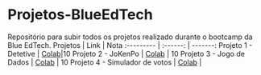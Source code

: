 # Projetos-BlueEdTech
Repositório para subir todos os projetos realizado durante o bootcamp da Blue EdTech.
Projetos | Link | Nota
:--------- | :------: | -------:
Projeto 1 - Detetive | [Colab](https://colab.research.google.com/drive/1yEwI4AeAwa_497g9ejbmqc_Uw3RPujGM#scrollTo=YpVOzNKOfqQb)|10
Projeto 2 - JoKenPo  | [Colab](https://colab.research.google.com/drive/1CK3kSaqLkym12e4iOD3hiv_S_ouP_VNp) | 10
Projeto 3 - Jogo de Dados  | [Colab](https://colab.research.google.com/drive/1Sxp7-0TgoYSUS9bHFQQ3VYKLv0T1lhFh) | 10
Projeto 4 - Simulador de votos  | [Colab](  ) | 



